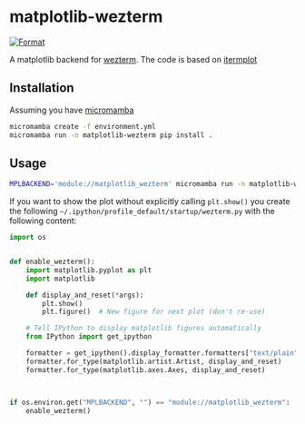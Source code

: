 # matplotlib-wezterm

[![Format](https://github.com/JafarAbdi/matplotlib-wezterm/actions/workflows/format.yml/badge.svg)](https://github.com/JafarAbdi/matplotlib-wezterm/actions/workflows/format.yml)

A matplotlib backend for [wezterm](https://github.com/wez/wezterm/).
The code is based on [itermplot](https://github.com/daleroberts/itermplot)

## Installation

Assuming you have [micromamba](https://mamba.readthedocs.io/en/latest/installation.html#automatic-installation)

```bash
micromamba create -f environment.yml
micromamba run -n matplotlib-wezterm pip install .
```

## Usage

```bash
MPLBACKEND='module://matplotlib_wezterm' micromamba run -n matplotlib-wezterm ipython
```

If you want to show the plot without explicitly calling `plt.show()`
you create the following `~/.ipython/profile_default/startup/wezterm.py`
with the following content:

```python
import os


def enable_wezterm():
    import matplotlib.pyplot as plt
    import matplotlib

    def display_and_reset(*args):
        plt.show()
        plt.figure()  # New figure for next plot (don't re-use)

    # Tell IPython to display matplotlib figures automatically
    from IPython import get_ipython

    formatter = get_ipython().display_formatter.formatters["text/plain"]
    formatter.for_type(matplotlib.artist.Artist, display_and_reset)
    formatter.for_type(matplotlib.axes.Axes, display_and_reset)



if os.environ.get("MPLBACKEND", "") == "module://matplotlib_wezterm":
    enable_wezterm()
```
